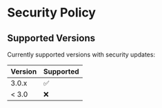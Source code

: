 # Security Policy

## Supported Versions

Currently supported versions with security updates:

| Version | Supported          |
| --|--|
| 3.0.x   | :white_check_mark: |
| < 3.0   | :x:                |
